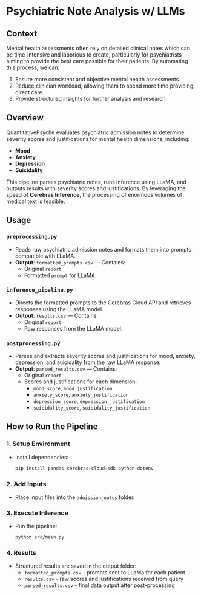 # Psychiatric Note Analysis w/ LLMs

## Context

Mental health assessments often rely on detailed clinical notes which can be time-intensive and laborious to create, particularly for psychiatrists aiming to provide the best care possible for their patients. By automating this process, we can:

1. Ensure more consistent and objective mental health assessments.
2. Reduce clinician workload, allowing them to spend more time providing direct care.
3. Provide structured insights for further analysis and research.

## Overview

QuantitativePsyche evaluates psychiatric admission notes to determine severity scores and justifications for mental health dimensions, including:

- **Mood**
- **Anxiety**
- **Depression**
- **Suicidality**

This pipeline parses psychiatric notes, runs inference using LLaMA, and outputs results with severity scores and justifications. By leveraging the speed of **Cerebras Inference**, the processing of enormous volumes of medical text is feasible.

## Usage

### `preprocessing.py`

- Reads raw psychiatric admission notes and formats them into prompts compatible with LLaMA.
- **Output**: `formatted_prompts.csv` — Contains:
  - Original `report`
  - Formatted `prompt` for LLaMA.

### `inference_pipeline.py`

- Directs the formatted prompts to the Cerebras Cloud API and retrieves responses using the LLaMA model.
- **Output**: `results.csv` — Contains:
  - Original `report`
  - Raw responses from the LLaMA model.

### `postprocessing.py`

- Parses and extracts severity scores and justifications for mood, anxiety, depression, and suicidality from the raw LLaMA response.
- **Output**: `parsed_results.csv` — Contains:
  - Original `report`
  - Scores and justifications for each dimension:
    - `mood_score`, `mood_justification`
    - `anxiety_score`, `anxiety_justification`
    - `depression_score`, `depression_justification`
    - `suicidality_score`, `suicidality_justification`

## How to Run the Pipeline

### 1. **Setup Environment**

- Install dependencies:
  ```bash
  pip install pandas cerebras-cloud-sdk python-dotenv
  ```

### 2. **Add Inputs**

- Place input files into the `admission_notes` folder.

### 3. **Execute Inference**

- Run the pipeline:
  ```bash
  python src/main.py
  ```

### 4. **Results**

- Structured results are saved in the output folder:
  - `formatted_prompts.csv` - prompts sent to LLaMa for each patient
  - `results.csv` - raw scores and justifications received from query
  - `parsed_results.csv` - final data output after post-processing
